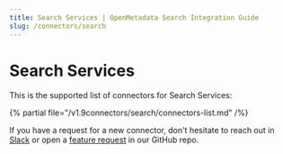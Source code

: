 ```yaml
---
title: Search Services | OpenMetadata Search Integration Guide
slug: /connectors/search
---
```


# Search Services

This is the supported list of connectors for Search Services:

{% partial file="/v1.9connectors/search/connectors-list.md" /%}

If you have a request for a new connector, don't hesitate to reach out in [Slack](https://slack.open-metadata.org/) or
open a [feature request](https://github.com/open-metadata/OpenMetadata/issues/new/choose) in our GitHub repo.
